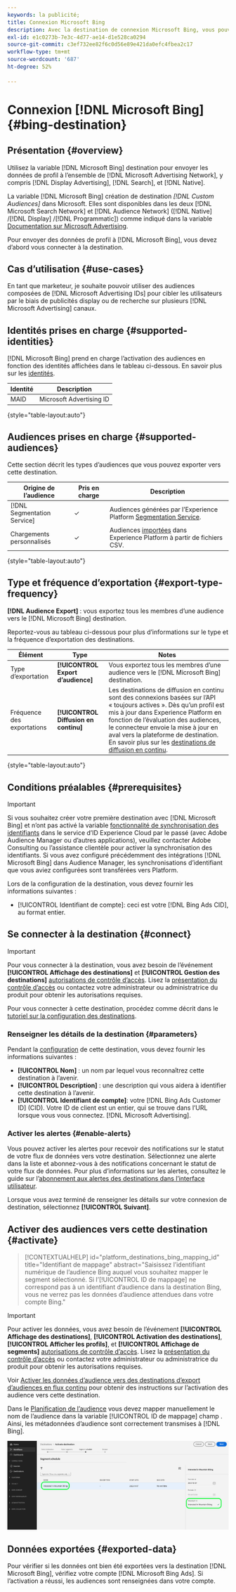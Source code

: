 ```yaml
---
keywords: la publicité;
title: Connexion Microsoft Bing
description: Avec la destination de connexion Microsoft Bing, vous pouvez exécuter le reciblage et l’audience de campagnes numériques ciblées sur l’ensemble du réseau Microsoft Advertising, y compris la publicité display, la recherche et les campagnes natives.
exl-id: e1c0273b-7e3c-4d77-ae14-d1e528ca0294
source-git-commit: c3ef732ee82f6c0d56e89e421da0efc4fbea2c17
workflow-type: tm+mt
source-wordcount: '687'
ht-degree: 52%

---
```


# Connexion [!DNL Microsoft Bing] {#bing-destination}

## Présentation {#overview}

Utilisez la variable [!DNL Microsoft Bing] destination pour envoyer les données de profil à l’ensemble de [!DNL Microsoft Advertising Network], y compris [!DNL Display Advertising], [!DNL Search], et [!DNL Native].

La variable [!DNL Microsoft Bing] création de destination *[!DNL Custom Audiences]* dans Microsoft. Elles sont disponibles dans les deux [!DNL Microsoft Search Network] et [!DNL Audience Network] ([!DNL Native] /[!DNL Display] /[!DNL Programmatic]) comme indiqué dans la variable [Documentation sur Microsoft Advertising](https://help.ads.microsoft.com/#apex/ads/en/56892/1-500).

Pour envoyer des données de profil à [!DNL Microsoft Bing], vous devez d’abord vous connecter à la destination.

## Cas d’utilisation {#use-cases}

En tant que marketeur, je souhaite pouvoir utiliser des audiences composées de [!DNL Microsoft Advertising IDs] pour cibler les utilisateurs par le biais de publicités display ou de recherche sur plusieurs [!DNL Microsoft Advertising] canaux.

## Identités prises en charge {#supported-identities}

[!DNL Microsoft Bing] prend en charge l’activation des audiences en fonction des identités affichées dans le tableau ci-dessous. En savoir plus sur les [identités](/help/identity-service/namespaces.md).

| Identité | Description |
|---|---|
| MAID | Microsoft Advertising ID |

{style="table-layout:auto"}

## Audiences prises en charge {#supported-audiences}

Cette section décrit les types d’audiences que vous pouvez exporter vers cette destination.

| Origine de l’audience | Pris en charge | Description |
---------|----------|----------|
| [!DNL Segmentation Service] | ✓ | Audiences générées par l’Experience Platform [Segmentation Service](../../../segmentation/home.md). |
| Chargements personnalisés | ✓ | Audiences [importées](../../../segmentation/ui/overview.md#import-audience) dans Experience Platform à partir de fichiers CSV. |

{style="table-layout:auto"}

## Type et fréquence d’exportation {#export-type-frequency}

**[!DNL Audience Export]** : vous exportez tous les membres d’une audience vers le [!DNL Microsoft Bing] destination.

Reportez-vous au tableau ci-dessous pour plus d’informations sur le type et la fréquence d’exportation des destinations.

| Élément | Type | Notes |
---------|----------|---------|
| Type d’exportation | **[!UICONTROL Export d’audience]** | Vous exportez tous les membres d’une audience vers le [!DNL Microsoft Bing] destination. |
| Fréquence des exportations | **[!UICONTROL Diffusion en continu]** | Les destinations de diffusion en continu sont des connexions basées sur l’API « toujours actives ». Dès qu’un profil est mis à jour dans Experience Platform en fonction de l’évaluation des audiences, le connecteur envoie la mise à jour en aval vers la plateforme de destination. En savoir plus sur les [destinations de diffusion en continu](/help/destinations/destination-types.md#streaming-destinations). |

{style="table-layout:auto"}

## Conditions préalables {#prerequisites}

>[!IMPORTANT]
>
>Si vous souhaitez créer votre première destination avec [!DNL Microsoft Bing] et n’ont pas activé la variable [fonctionnalité de synchronisation des identifiants](https://experienceleague.adobe.com/docs/id-service/using/id-service-api/methods/idsync.html?lang=fr) dans le service d’ID Experience Cloud par le passé (avec Adobe Audience Manager ou d’autres applications), veuillez contacter Adobe Consulting ou l’assistance clientèle pour activer la synchronisation des identifiants. Si vous avez configuré précédemment des intégrations [!DNL Microsoft Bing] dans Audience Manager, les synchronisations d’identifiant que vous aviez configurées sont transférées vers Platform.

Lors de la configuration de la destination, vous devez fournir les informations suivantes :

* [!UICONTROL Identifiant de compte]: ceci est votre [!DNL Bing Ads CID], au format entier.

## Se connecter à la destination {#connect}

>[!IMPORTANT]
> 
>Pour vous connecter à la destination, vous avez besoin de l’événement **[!UICONTROL Affichage des destinations]** et **[!UICONTROL Gestion des destinations]** [autorisations de contrôle d’accès](/help/access-control/home.md#permissions). Lisez la [présentation du contrôle d’accès](/help/access-control/ui/overview.md) ou contactez votre administrateur ou administratrice du produit pour obtenir les autorisations requises.

Pour vous connecter à cette destination, procédez comme décrit dans le [tutoriel sur la configuration des destinations](../../ui/connect-destination.md).

### Renseigner les détails de la destination {#parameters}

Pendant la [configuration](../../ui/connect-destination.md) de cette destination, vous devez fournir les informations suivantes :

* **[!UICONTROL Nom]** : un nom par lequel vous reconnaîtrez cette destination à l’avenir.
* **[!UICONTROL Description]** : une description qui vous aidera à identifier cette destination à l’avenir.
* **[!UICONTROL Identifiant de compte]**: votre [!DNL Bing Ads Customer ID] (CID). Votre ID de client est un entier, qui se trouve dans l’URL lorsque vous vous connectez. [!DNL Microsoft Advertising].

### Activer les alertes {#enable-alerts}

Vous pouvez activer les alertes pour recevoir des notifications sur le statut de votre flux de données vers votre destination. Sélectionnez une alerte dans la liste et abonnez-vous à des notifications concernant le statut de votre flux de données. Pour plus d’informations sur les alertes, consultez le guide sur l’[abonnement aux alertes des destinations dans l’interface utilisateur](../../ui/alerts.md).

Lorsque vous avez terminé de renseigner les détails sur votre connexion de destination, sélectionnez **[!UICONTROL Suivant]**.

## Activer des audiences vers cette destination {#activate}

>[!CONTEXTUALHELP]
>id="platform_destinations_bing_mapping_id"
>title="Identifiant de mappage"
>abstract="Saisissez l’identifiant numérique de l’audience Bing auquel vous souhaitez mapper le segment sélectionné. Si l’[!UICONTROL ID de mappage] ne correspond pas à un identifiant d’audience dans la destination Bing, vous ne verrez pas les données d’audience attendues dans votre compte Bing."

>[!IMPORTANT]
> 
>Pour activer les données, vous avez besoin de l’événement **[!UICONTROL Affichage des destinations]**, **[!UICONTROL Activation des destinations]**, **[!UICONTROL Afficher les profils]**, et **[!UICONTROL Affichage de segments]** [autorisations de contrôle d’accès](/help/access-control/home.md#permissions). Lisez la [présentation du contrôle d’accès](/help/access-control/ui/overview.md) ou contactez votre administrateur ou administratrice du produit pour obtenir les autorisations requises.

Voir [Activer les données d’audience vers des destinations d’export d’audiences en flux continu](../../ui/activate-segment-streaming-destinations.md) pour obtenir des instructions sur l’activation des audience vers cette destination.

Dans le [Planification de l’audience](../../ui/activate-segment-streaming-destinations.md#scheduling) vous devez mapper manuellement le nom de l’audience dans la variable [!UICONTROL ID de mappage] champ . Ainsi, les métadonnées d’audience sont correctement transmises à [!DNL Bing].

![Image de l’interface utilisateur montrant l’écran de planification de l’audience avec un exemple de mappage du nom de l’audience à l’identifiant de mappage Bing.](../../assets/catalog/advertising/bing/mapping-id.png)

## Données exportées {#exported-data}

Pour vérifier si les données ont bien été exportées vers la destination [!DNL Microsoft Bing], vérifiez votre compte [!DNL Microsoft Bing Ads]. Si l’activation a réussi, les audiences sont renseignées dans votre compte.

